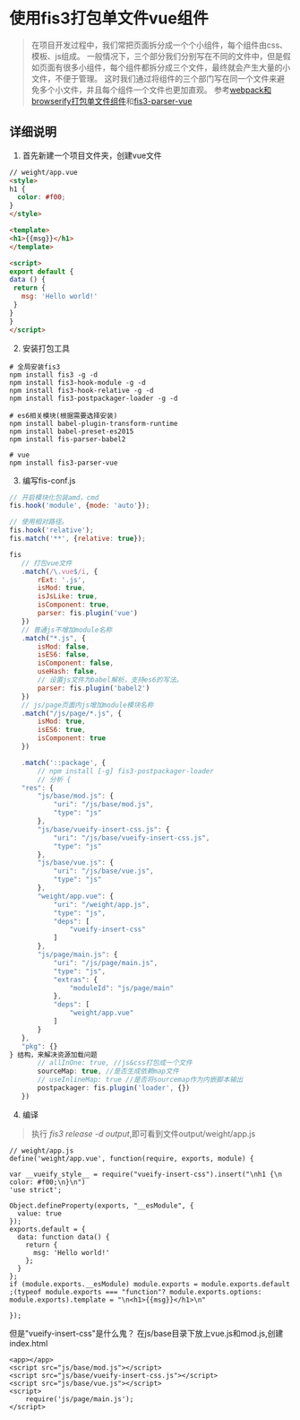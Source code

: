 # 使用fis3打包单文件vue组件
> 在项目开发过程中，我们常把页面拆分成一个个小组件，每个组件由css、模板、js组成。
  一般情况下，三个部分我们分别写在不同的文件中，但是假如页面有很多小组件，每个组件都拆分成三个文件，最终就会产生大量的小文件，不便于管理。
  这时我们通过将组件的三个部门写在同一个文件来避免多个小文件，并且每个组件一个文件也更加直观。
  参考[webpack和browserify打包单文件组件](http://vuejs.org.cn/guide/application.html)和[fis3-parser-vue](https://github.com/okoala/fis3-parser-vue)

## 详细说明
1. 首先新建一个项目文件夹，创建vue文件
 ```html
// weight/app.vue
<style>
h1 {
   color: #f00;
}
</style>

<template>
<h1>{{msg}}</h1>
</template>

<script>
export default {
data () {
  return {
    msg: 'Hello world!'
  }
}
}
</script>
 ```
 2. 安装打包工具
 ```
 # 全局安装fis3
 npm install fis3 -g -d
 npm install fis3-hook-module -g -d
 npm install fis3-hook-relative -g -d
 npm install fis3-postpackager-loader -g -d

 # es6相关模块(根据需要选择安装)
 npm install babel-plugin-transform-runtime
 npm install babel-preset-es2015
 npm install fis-parser-babel2

 # vue
 npm install fis3-parser-vue

 ```
 3. 编写fis-conf.js
 ```js
// 开启模块化包装amd，cmd
fis.hook('module', {mode: 'auto'});

// 使用相对路径。
fis.hook('relative');
fis.match('**', {relative: true});

fis
    // 打包vue文件
    .match(/\.vue$/i, {
        rExt: '.js',
        isMod: true,
        isJsLike: true,
        isComponent: true,
        parser: fis.plugin('vue')
    })
    // 普通js不增加module名称
    .match("*.js", {
        isMod: false,
        isES6: false,
        isComponent: false,
        useHash: false,
        // 设置js文件为babel解析，支持es6的写法。
        parser: fis.plugin('babel2')
    })
    // js/page页面内js增加module模块名称
    .match("/js/page/*.js", {
        isMod: true,
        isES6: true,
        isComponent: true
    })

    .match('::package', {
        // npm install [-g] fis3-postpackager-loader
        // 分析 {
    "res": {
        "js/base/mod.js": {
            "uri": "/js/base/mod.js",
            "type": "js"
        },
        "js/base/vueify-insert-css.js": {
            "uri": "/js/base/vueify-insert-css.js",
            "type": "js"
        },
        "js/base/vue.js": {
            "uri": "/js/base/vue.js",
            "type": "js"
        },
        "weight/app.vue": {
            "uri": "/weight/app.js",
            "type": "js",
            "deps": [
                "vueify-insert-css"
            ]
        },
        "js/page/main.js": {
            "uri": "/js/page/main.js",
            "type": "js",
            "extras": {
                "moduleId": "js/page/main"
            },
            "deps": [
                "weight/app.vue"
            ]
        }
    },
    "pkg": {}
} 结构，来解决资源加载问题
        // allInOne: true, //js&css打包成一个文件
        sourceMap: true, //是否生成依赖map文件
        // useInlineMap: true //是否将sourcemap作为内嵌脚本输出
        postpackager: fis.plugin('loader', {})
    })
 ```
 4. 编译
 > 执行 <em>fis3 release -d output</em>,即可看到文件output/weight/app.js
 ```
 // weight/app.js
 define('weight/app.vue', function(require, exports, module) {

 var __vueify_style__ = require("vueify-insert-css").insert("\nh1 {\n   color: #f00;\n}\n")
 'use strict';

 Object.defineProperty(exports, "__esModule", {
   value: true
 });
 exports.default = {
   data: function data() {
     return {
       msg: 'Hello world!'
     };
   }
 };
 if (module.exports.__esModule) module.exports = module.exports.default
 ;(typeof module.exports === "function"? module.exports.options: module.exports).template = "\n<h1>{{msg}}</h1>\n"

 });
 ```
 但是"vueify-insert-css"是什么鬼？
 在js/base目录下放上vue.js和mod.js,创建index.html
 ```
 <app></app>
 <script src="js/base/mod.js"></script>
 <script src="js/base/vueify-insert-css.js"></script>
 <script src="js/base/vue.js"></script>
 <script>
     require('js/page/main.js');
 </script>
```